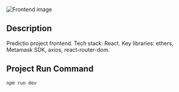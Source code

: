 ![Frontend image](https://i.imgur.com/1AaxyfQ.png)

## Description

Predictio project frontend. Tech stack: React. Key libraries: ethers, Metamask SDK, axios, react-router-dom.

## Project Run Command
```
npm run dev
```